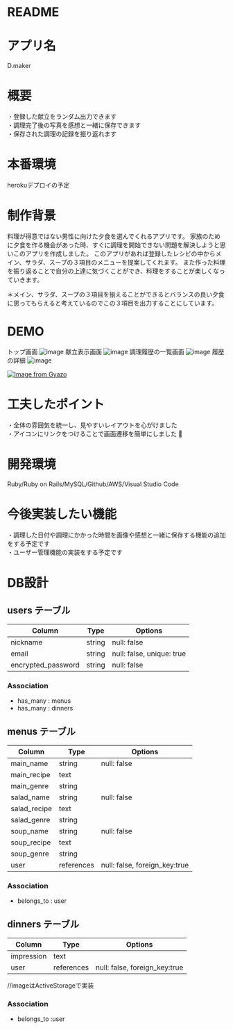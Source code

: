 # README

# アプリ名
D.maker
# 概要
・登録した献立をランダム出力できます  
・調理完了後の写真を感想と一緒に保存できます  
・保存された調理の記録を振り返れます

# 本番環境
herokuデプロイの予定
# 制作背景
料理が得意ではない男性に向けた夕食を選んでくれるアプリです。
家族のために夕食を作る機会があった時、すぐに調理を開始できない問題を解決しようと思いこのアプリを作成しました。
このアプリがあれば登録したレシピの中からメイン、サラダ、スープの３項目のメニューを提案してくれます。
また作った料理を振り返ることで自分の上達に気づくことができ、料理をすることが楽しくなっていきます。
<!-- 他のユーザーの投稿をみることであなたの料理の幅を広げることもできます。 -->
＊メイン、サラダ、スープの３項目を揃えることができるとバランスの良い夕食に思ってもらえると考えているのでこの３項目を出力することにしています。
# DEMO
トップ画面
![image](https://user-images.githubusercontent.com/78346587/112436012-d693a100-8d88-11eb-8c70-0bfee0e6ff05.png)
献立表示画面
![image](https://user-images.githubusercontent.com/78346587/112436801-836e1e00-8d89-11eb-9dca-6925c5c141ad.png)
調理履歴の一覧画面
![image](https://user-images.githubusercontent.com/78346587/112436828-8963ff00-8d89-11eb-8439-f6936d9cef49.png)
履歴の詳細
![image](https://user-images.githubusercontent.com/78346587/112436877-9f71bf80-8d89-11eb-84a2-986621d73bc2.png)

[![Image from Gyazo](https://i.gyazo.com/b33931c4c4fdec7bc2129c7438f848a9.gif)](https://gyazo.com/b33931c4c4fdec7bc2129c7438f848a9)
# 工夫したポイント
・全体の雰囲気を統一し、見やすいレイアウトを心がけました  
・アイコンにリンクをつけることで画面遷移を簡単にしました

# 開発環境
Ruby/Ruby on Rails/MySQL/Github/AWS/Visual Studio Code

# 今後実装したい機能
・調理した日付や調理にかかった時間を画像や感想と一緒に保存する機能の追加をする予定です  
・ユーザー管理機能の実装をする予定です

# DB設計

## users テーブル

| Column                | Type   | Options                   |
| --------------------- | ------ | ------------------------- |
| nickname              | string | null: false               |
| email                 | string | null: false, unique: true |
| encrypted_password    | string | null: false               |

### Association

- has_many   : menus
- has_many   : dinners


## menus テーブル

| Column       | Type       | Options                       |
| ------------ | ---------- | ----------------------------- |
| main_name    | string     | null: false                   |
| main_recipe  | text       |                               |
| main_genre   | string     |                               | 
| salad_name   | string     | null: false                   | 
| salad_recipe | text       |                               | 
| salad_genre  | string     |                               |
| soup_name    | string     | null: false                   | 
| soup_recipe  | text       |                               |  
| soup_genre   | string     |                               |
| user         | references | null: false, foreign_key:true |


### Association

- belongs_to : user


## dinners テーブル

| Column     | Type       | Options                       |
| ---------- | ---------- | ----------------------------- |
| impression | text       |                               |
| user       | references | null: false, foreign_key:true |

//imageはActiveStorageで実装

### Association

- belongs_to :user





